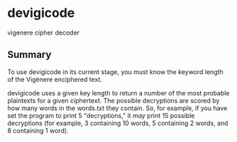 devigicode
==========

vigenere cipher decoder

Summary
-------

To use devigicode in its current stage, you must know the keyword length of the Vig&egrave;nere enciphered text.

devigicode uses a given key length to return a number of the most probable plaintexts for a given ciphertext. The possible decryptions are scored by how many words in the words.txt they contain. So, for example, if you have set the program to print 5 "decryptions," it *may* print 15 possible decryptions (for example, 3 containing 10 words, 5 containing 2 words, and 8 containing 1 word).

